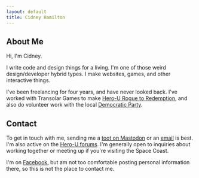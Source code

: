 ```yaml
---
layout: default
title: Cidney Hamilton
---
```


## About Me

Hi, I'm Cidney.

I write code and design things for a living. I'm one of those weird design/developer hybrid types. I make websites, games, and other interactive things.

I've been freelancing for four years, and have never looked back. I've worked with Transolar Games to make <a href="http://hero-u.net/forum/" target="_blank">Hero-U Rogue to Redemption</a>, and also do volunteer work with the local <a href="http://brevarddems.org" target="_blank">Democratic Party</a>.

## Contact

To get in touch with me, sending me a <a rel="me" href="{{ site.mastodon_url }}" target="_blank">toot on Mastodon</a> or an <a class="u-email" rel="me" href="mailto:{{ site.email }}">email</a> is best. I'm also active on the <a href="http://hero-u.net/forum/">Hero-U forums</a>. I'm generally open to inquiries about working together or meeting up if you're visiting the Space Coast.

I'm on <a rel="me" href="{{ site.facebook_url }}" target="_blank">Facebook</a>, but am not too comfortable posting personal information there, so this is not the place to contact me.